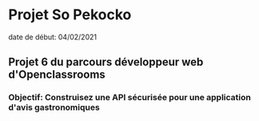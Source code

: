 # Projet So Pekocko

date de début: 04/02/2021

## Projet 6 du parcours développeur web d'Openclassrooms

### Objectif: Construisez une API sécurisée pour une application d'avis gastronomiques
